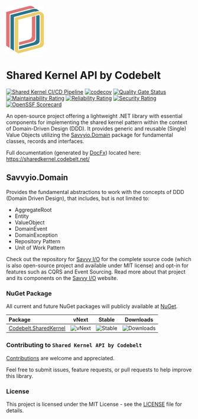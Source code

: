 ![Shared Kernel API](.nuget/Codebelt.SharedKernel/icon.png)

# Shared Kernel API by Codebelt

[![Shared Kernel CI/CD Pipeline](https://github.com/codebeltnet/shared-kernel/actions/workflows/pipelines.yml/badge.svg)](https://github.com/codebeltnet/shared-kernel/actions/workflows/pipelines.yml) [![codecov](https://codecov.io/gh/codebeltnet/shared-kernel/graph/badge.svg?token=xdDAkBq1s3)](https://codecov.io/gh/codebeltnet/shared-kernel) [![Quality Gate Status](https://sonarcloud.io/api/project_badges/measure?project=sharedkernel&metric=alert_status)](https://sonarcloud.io/dashboard?id=sharedkernel) [![Maintainability Rating](https://sonarcloud.io/api/project_badges/measure?project=sharedkernel&metric=sqale_rating)](https://sonarcloud.io/dashboard?id=sharedkernel) [![Reliability Rating](https://sonarcloud.io/api/project_badges/measure?project=sharedkernel&metric=reliability_rating)](https://sonarcloud.io/dashboard?id=sharedkernel) [![Security Rating](https://sonarcloud.io/api/project_badges/measure?project=sharedkernel&metric=security_rating)](https://sonarcloud.io/dashboard?id=sharedkernel) [![OpenSSF Scorecard](https://api.scorecard.dev/projects/github.com/codebeltnet/shared-kernel/badge)](https://scorecard.dev/viewer/?uri=github.com/codebeltnet/shared-kernel)

An open-source project offering a lightweight .NET library with essential components for implementing the shared kernel pattern within the context of Domain-Driven Design (DDD). It provides generic and reusable (Single) Value Objects utilizing the [Savvyio.Domain](https://www.nuget.org/packages/Savvyio.Domain) package for fundamental classes, records and interfaces.

Full documentation (generated by [DocFx](https://github.com/dotnet/docfx)) located here: https://sharedkernel.codebelt.net/

## Savvyio.Domain

Provides the fundamental abstractions to work with the concepts of DDD (Domain Driven Design), that includes, but is not limited to:

- AggregateRoot
- Entity
- ValueObject
- DomainEvent
- DomainException
- Repository Pattern
- Unit of Work Pattern

Check out the repository for [Savvy I/O](https://github.com/codebeltnet/savvyio) for the complete source code (which is also open-source project and available under MIT license) and opt-in for features such as CQRS and Event Sourcing. Read more about that project and its components on the [Savvy I/O](https://www.savvyio.net/) website.

### NuGet Package

All current and future NuGet packages will publicly available at [NuGet](https://www.nuget.org/).

|Package|vNext|Stable|Downloads|
|:--|:-:|:-:|:-:|
| [Codebelt.SharedKernel](https://www.nuget.org/packages/Codebelt.SharedKernel/) | ![vNext](https://img.shields.io/nuget/vpre/Codebelt.SharedKernel?logo=nuget) | ![Stable](https://img.shields.io/nuget/v/Codebelt.SharedKernel?logo=nuget) | ![Downloads](https://img.shields.io/nuget/dt/Codebelt.SharedKernel?color=blueviolet&logo=nuget) |

### Contributing to `Shared Kernel API by Codebelt`
[Contributions](.github/CONTRIBUTING.md) are welcome and appreciated.

Feel free to submit issues, feature requests, or pull requests to help improve this library.

### License
This project is licensed under the MIT License - see the [LICENSE](LICENSE.md) file for details.
